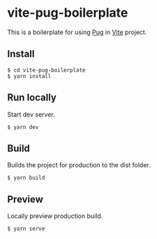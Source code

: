 # vite-pug-boilerplate

This is a boilerplate for using [Pug](https://pugjs.org/api/getting-started.html) in [Vite](https://vitejs.dev/) project.

## Install

```shell
$ cd vite-pug-boilerplate
$ yarn install
```

## Run locally

Start dev server.

```shell
$ yarn dev
```

## Build

Builds the project for production to the dist folder.

```shell
$ yarn build
```

## Preview

Locally preview production build.

```shell
$ yarn serve
```